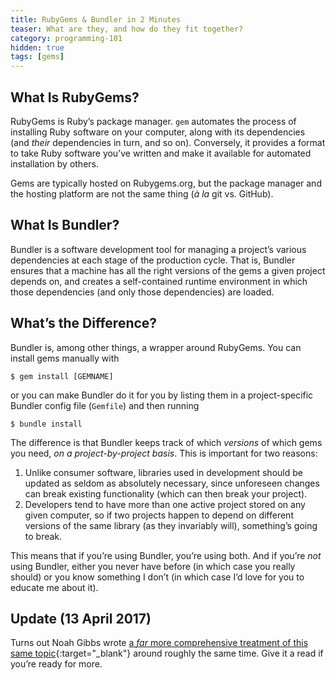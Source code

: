 ```yaml
---
title: RubyGems & Bundler in 2 Minutes
teaser: What are they, and how do they fit together?
category: programming-101
hidden: true
tags: [gems]
---
```


What Is RubyGems?
-----------------

RubyGems is Ruby’s package manager. `gem` automates the process of installing Ruby software on your computer, along with its dependencies (and _their_ dependencies in turn, and so on). Conversely, it provides a format to take Ruby software you’ve written and make it available for automated installation by others.

Gems are typically hosted on Rubygems.org, but the package manager and the hosting platform are not the same thing (<i lang="fr" class="foreign">à la</i> git vs. GitHub).

What Is Bundler?
----------------

Bundler is a software development tool for managing a project’s various dependencies at each stage of the production cycle. That is, Bundler ensures that a machine has all the right versions of the gems a given project depends on, and creates a self-contained runtime environment in which those dependencies (and only those dependencies) are loaded.

What’s the Difference?
----------------------

Bundler is, among other things, a wrapper around RubyGems. You can install gems manually with

    $ gem install [GEMNAME]

or you can make Bundler do it for you by listing them in a project-specific Bundler config file (`Gemfile`) and then running
    
    $ bundle install

The difference is that Bundler keeps track of which _versions_ of which gems you need, _on a project-by-project basis_. This is important for two reasons:

1. Unlike consumer software, libraries used in development should be updated as seldom as absolutely necessary, since unforeseen changes can break existing functionality (which can then break your project).
2. Developers tend to have more than one active project stored on any given computer, so if two projects happen to depend on different versions of the same library (as they invariably will), something’s going to break.  

This means that if you’re using Bundler, you’re using both. And if you’re _not_ using Bundler, either you never have before (in which case you really should) or you know something I don’t (in which case I’d love for you to educate me about it).

Update (13 April 2017)
----------------------

Turns out Noah Gibbs wrote [a _far_ more comprehensive treatment of this same topic][gibbs]{:target="_blank"} around roughly the same time. Give it a read if you’re ready for more.

[gibbs]: https://appfolio-engineering.squarespace.com/appfolio-engineering/2017/2/27/ruby-rubygems-and-bundler

